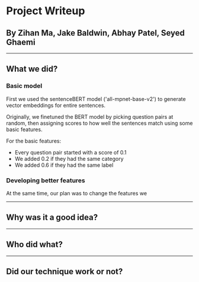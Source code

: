 # Project Writeup
## By Zihan Ma, Jake Baldwin, Abhay Patel, Seyed Ghaemi
---

## What we did?

### Basic model

First we used the sentenceBERT model ('all-mpnet-base-v2') to generate vector embeddings for entire sentences. 

Originally, we finetuned the BERT model by picking question pairs at random, then assigning scores to how well the sentences match using some basic features. 

For the basic features:
* Every question pair started with a score of 0.1
* We added 0.2 if they had the same category
* We added 0.6 if they had the same label

### Developing better features
At the same time, our plan was to change the features we 

---
## Why was it a good idea?

---
## Who did what?

---
## Did our technique work or not?